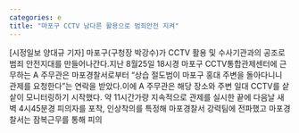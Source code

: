```yaml
---
categories: e
title: "마포구 CCTV 남다른 활용으로 범죄안전 지켜"
---
```

[시정일보 양대규 기자] 마포구(구청장 박강수)가 CCTV 활용 및 수사기관과의 공조로 범죄 안전지대를 만들어나간다.지난 8월25일 18시경 마포구 CCTV통합관제센터에 근무하는 A 주무관은 마포경찰서로부터 “상습 절도범이 마포구 홍대 주변을 돌아다니니 관제를 요청한다”는 연락을 받았다.이에 A 주무관은 해당 장소와 주변 일대 CCTV를 샅샅이 모니터링하기 시작했다. 약 11시간가량 지속적으로 관제를 실시한 끝에 다음날 새벽 4시45분경 피의자를 포착, 인상착의를 특정해 마포경찰서 강력팀에 전파했고 마포경찰서는 잠복근무를 통해 피의